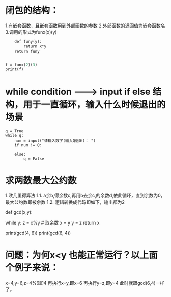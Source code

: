 # 闭包的结构：
1.有嵌套函数，且嵌套函数用到外部函数的参数
2.外部函数的返回值为嵌套函数名
3.调用的形式为funx(x)(y)


```def funx(x):
    def funy(y):
        return x*y
    return funy


f = funx(2)(3)
print(f)
```

# while condition  ---> input  if  else 结构，用于一直循环，输入什么时候退出的场景

```
q = True
while q:
    num = input("请输入数字(输入Q退出)： ")
    if num != Q:
        
    else:
        q = False
```

# 求两数最大公约数

1.欧几里得算法
  1.1. a余b,得余数c,再用b去余c,的余数d,依此循环，直到余数为0，最大公约数即被余数
  1.2. 逻辑转换成代码即如下，输出都为2

def gcd(x,y):

   while y:
       z = x%y   # 取余数
       x = y
       y = z
   return x

print(gcd(4, 6))
print(gcd(6, 4))

# 问题：为何x<y 也能正常运行？以上面个例子来说：
x=4,y=6,z=4%6即4
再执行x=y,即x=6
再执行y=z,即y=4
此时就跟gcd(6,4)一样了。
